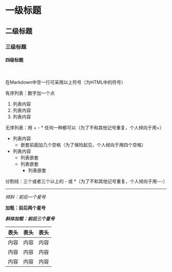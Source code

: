 # 一级标题
## 二级标题
### 三级标题
#### 四级标题

<br />

在Markdown中空一行可采用以上符号（为HTML中的符号）

有序列表：数字加一个点
1. 列表内容
2. 列表内容
3. 列表内容

无序列表：用 + - * 任何一种都可以（为了不和其他记号重复，个人倾向于用+）
+ 列表内容
    + 嵌套前面加几个空格（为了保险起见，个人倾向于用四个空格）
+ 列表内容
    + 列表嵌套
    + 列表嵌套
        + 列表嵌套

分割线：三个或者三个以上的 - 或 *（为了不和其他记号重复，个人倾向于用---）

----

*倾斜：前后一个星号*

**加粗：前后两个星号**

***斜体加粗：前后三个星号***

| 表头 | 表头 | 表头 |
| ---  | --- | ---  |
| 内容 | 内容 | 内容 | 
| 内容 | 内容 | 内容 | 
| 内容 | 内容 | 内容 | 